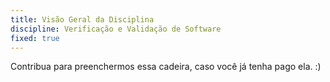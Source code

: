 ```yaml
---
title: Visão Geral da Disciplina
discipline: Verificação e Validação de Software
fixed: true
---
```


Contribua para preenchermos essa cadeira, caso você já tenha pago ela. :)
